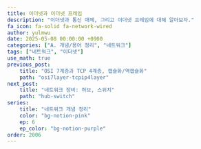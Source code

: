 ```yaml
---
title: 이더넷과 이더넷 프레임
description: "이더넷과 통신 매체, 그리고 이더넷 프레임에 대해 알아보자."
fa_icon: fa-solid fa-network-wired
author: yulmwu
date: 2025-05-08 00:00:00 +0900
categories: ["A. 개념/용어 정리", "네트워크"]
tags: ["네트워크", "이더넷"]
use_math: true
previous_post: 
    title: "OSI 7계층과 TCP 4계층, 캡슐화/역캡슐화"
    path: "osi7layer-tcpip4layer"
next_post: 
    title: "네트워크 장비: 허브, 스위치"
    path: "hub-switch"
series: 
    title: "네트워크 개념 정리"
    color: "bg-notion-pink"
    ep: 6
    ep_color: "bg-notion-purple"
order: 2006
---
```

